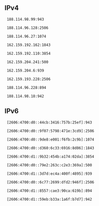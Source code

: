 ## IPv4
```
 188.114.98.99:943
```
```
 188.114.96.128:2506
```
```
 188.114.96.27:1074
```
```
 162.159.192.162:1843
```
```
 162.159.192.110:3854
```
```
 162.159.204.241:500
```
```
 162.159.204.6:939
```
```
 162.159.193.228:2506
```
```
 188.114.96.228:894
```
```
 188.114.98.18:942
```

## IPv6
```
 [2606:4700:d0::44cb:3416:757b:25ef]:943
```
```
 [2606:4700:d0::9f07:5798:471e:3cd9]:2506
```
```
 [2606:4700:d0::9de8:e001:f6fb:2c9b]:1074
```
```
 [2606:4700:d0::d360:6c33:6916:8d06]:1843
```
```
 [2606:4700:d1::9b32:454b:a174:02da]:3854
```
```
 [2606:4700:d0::79e2:263c:c2e3:369a]:500
```
```
 [2606:4700:d1::3d7d:ec4a:400f:4895]:939
```
```
 [2606:4700:d0::6c77:2699:dfd2:946f]:2506
```
```
 [2606:4700:d1::8557:cae3:90ca:619b]:894
```
```
 [2606:4700:d1::59eb:b33a:1a6f:b7d7]:942
```
